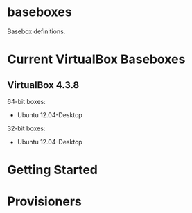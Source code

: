 # baseboxes

Basebox definitions.

# Current VirtualBox Baseboxes

## VirtualBox 4.3.8

64-bit boxes:

* Ubuntu 12.04-Desktop

32-bit boxes:

* Ubuntu 12.04-Desktop

# Getting Started

# Provisioners